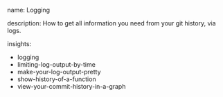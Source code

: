 name: Logging 

description: How to get all information you need from your git history, via logs.

insights:
  - logging
  - limiting-log-output-by-time
  - make-your-log-output-pretty
  - show-history-of-a-function
  - view-your-commit-history-in-a-graph
 
